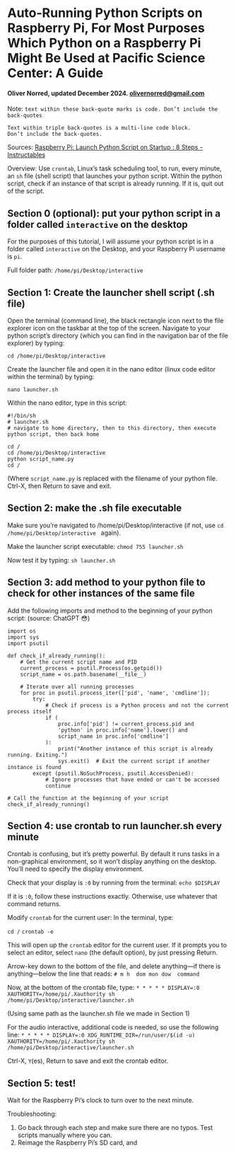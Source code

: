 # Auto-Running Python Scripts on Raspberry Pi, For Most Purposes Which Python on a Raspberry Pi Might Be Used at Pacific Science Center: A Guide
#### Oliver Norred, updated December 2024. olivernorred@gmail.com

Note: `text within these back-quote marks is code. Don’t include the back-quotes`
```
Text within triple back-quotes is a multi-line code block.
Don’t include the back-quotes.
```

Sources:
[Raspberry Pi: Launch Python Script on Startup : 8 Steps - Instructables](https://www.instructables.com/Raspberry-Pi-Launch-Python-script-on-startup/)

Overview:
Use `crontab`, Linux’s task scheduling tool, to run, every minute, an `sh` file (shell script) that launches your python script.
Within the python script, check if an instance of that script is already running. If it is, quit out of the script.



## Section 0 (optional): put your python script in a folder called `interactive` on the desktop
For the purposes of this tutorial, I will assume your python script is in a folder called `interactive` on the Desktop, and your Raspberry Pi username is `pi`.

Full folder path: `/home/pi/Desktop/interactive`


## Section 1: Create the launcher shell script (.sh file)
Open the terminal (command line), the black rectangle icon next to the file explorer icon on the taskbar at the top of the screen.
Navigate to your python script’s directory (which you can find in the navigation bar of the file explorer) by typing:

`cd /home/pi/Desktop/interactive `

Create the launcher file and open it in the nano editor (linux code editor within the terminal) by typing:

`nano launcher.sh`

Within the nano editor, type in this script:
```
#!/bin/sh
# launcher.sh
# navigate to home directory, then to this directory, then execute python script, then back home

cd /
cd /home/pi/Desktop/interactive 
python script_name.py
cd /
```
(Where `script_name.py` is replaced with the filename of your python file.
Ctrl-X, then Return to save and exit.


## Section 2: make the .sh file executable
Make sure you’re navigated to /home/pi/Desktop/interactive (if not, use `cd /home/pi/Desktop/interactive ` again).

Make the launcher script executable:
`chmod 755 launcher.sh`

Now test it by typing:
`sh launcher.sh`


## Section 3: add method to your python file to check for other instances of the same file

Add the following imports and method to the beginning of your python script: (source: ChatGPT 😳)

```
import os
import sys
import psutil

def check_if_already_running():
    # Get the current script name and PID
    current_process = psutil.Process(os.getpid())
    script_name = os.path.basename(__file__)

    # Iterate over all running processes
    for proc in psutil.process_iter(['pid', 'name', 'cmdline']):
        try:
            # Check if process is a Python process and not the current process itself
            if (
                proc.info['pid'] != current_process.pid and
                'python' in proc.info['name'].lower() and
                script_name in proc.info['cmdline']
            ):
                print("Another instance of this script is already running. Exiting.")
                sys.exit()  # Exit the current script if another instance is found
        except (psutil.NoSuchProcess, psutil.AccessDenied):
            # Ignore processes that have ended or can't be accessed
            continue

# Call the function at the beginning of your script
check_if_already_running()
```


## Section 4: use crontab to run launcher.sh every minute

Crontab is confusing, but it’s pretty powerful. By default it runs tasks in a non-graphical environment, so it won’t display anything on the desktop. You’ll need to specify the display environment.

Check that your display is `:0` by running from the terminal:
`echo $DISPLAY`

If it is `:0`, follow these instructions exactly. Otherwise, use whatever that command returns.

Modify `crontab` for the current user:
In the terminal, type:

`cd /`
`crontab -e` 

This will open up the `crontab` editor for the current user. If it prompts you to select an editor, select `nano` (the default option), by just pressing Return.

Arrow-key down to the bottom of the file, and delete anything—if there is anything—below the line that reads:
`# m h  dom mon dow  command`

Now, at the bottom of the crontab file, type:
`* * * * * DISPLAY=:0 XAUTHORITY=/home/pi/.Xauthority sh /home/pi/Desktop/interactive/launcher.sh`

(Using same path as the launcher.sh file we made in Section 1)

For the audio interactive, additional code is needed, so use the following line:
`* * * * * DISPLAY=:0 XDG_RUNTIME_DIR=/run/user/$(id -u) XAUTHORITY=/home/pi/.Xauthority sh /home/pi/Desktop/interactive/launcher.sh`

Ctrl-X, `Y`(es), Return to save and exit the crontab editor. 


## Section 5: test!

Wait for the Raspberry Pi’s clock to turn over to the next minute.


Troubleshooting:
1.	Go back through each step and make sure there are no typos. Test scripts manually where you can. 
2.	Reimage the Raspberry Pi’s SD card, and 
